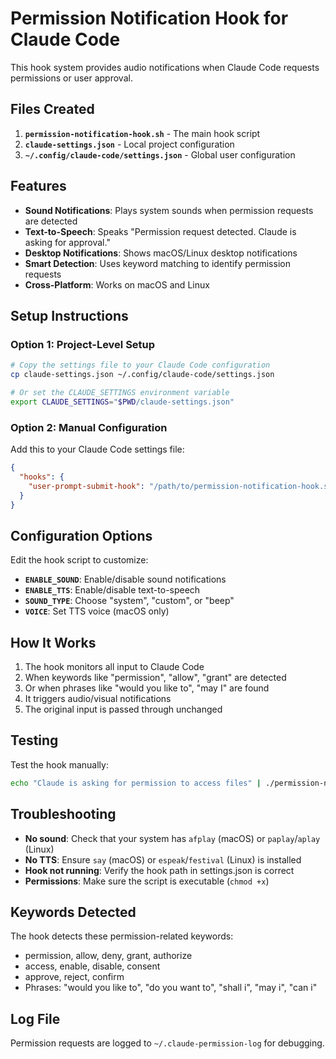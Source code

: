 # Permission Notification Hook for Claude Code

This hook system provides audio notifications when Claude Code requests permissions or user approval.

## Files Created

1. **`permission-notification-hook.sh`** - The main hook script
2. **`claude-settings.json`** - Local project configuration 
3. **`~/.config/claude-code/settings.json`** - Global user configuration

## Features

- **Sound Notifications**: Plays system sounds when permission requests are detected
- **Text-to-Speech**: Speaks "Permission request detected. Claude is asking for approval."
- **Desktop Notifications**: Shows macOS/Linux desktop notifications
- **Smart Detection**: Uses keyword matching to identify permission requests
- **Cross-Platform**: Works on macOS and Linux

## Setup Instructions

### Option 1: Project-Level Setup
```bash
# Copy the settings file to your Claude Code configuration
cp claude-settings.json ~/.config/claude-code/settings.json

# Or set the CLAUDE_SETTINGS environment variable
export CLAUDE_SETTINGS="$PWD/claude-settings.json"
```

### Option 2: Manual Configuration
Add this to your Claude Code settings file:
```json
{
  "hooks": {
    "user-prompt-submit-hook": "/path/to/permission-notification-hook.sh"
  }
}
```

## Configuration Options

Edit the hook script to customize:

- **`ENABLE_SOUND`**: Enable/disable sound notifications
- **`ENABLE_TTS`**: Enable/disable text-to-speech
- **`SOUND_TYPE`**: Choose "system", "custom", or "beep"
- **`VOICE`**: Set TTS voice (macOS only)

## How It Works

1. The hook monitors all input to Claude Code
2. When keywords like "permission", "allow", "grant" are detected
3. Or when phrases like "would you like to", "may I" are found
4. It triggers audio/visual notifications
5. The original input is passed through unchanged

## Testing

Test the hook manually:
```bash
echo "Claude is asking for permission to access files" | ./permission-notification-hook.sh
```

## Troubleshooting

- **No sound**: Check that your system has `afplay` (macOS) or `paplay`/`aplay` (Linux)
- **No TTS**: Ensure `say` (macOS) or `espeak`/`festival` (Linux) is installed
- **Hook not running**: Verify the hook path in settings.json is correct
- **Permissions**: Make sure the script is executable (`chmod +x`)

## Keywords Detected

The hook detects these permission-related keywords:
- permission, allow, deny, grant, authorize
- access, enable, disable, consent
- approve, reject, confirm
- Phrases: "would you like to", "do you want to", "shall i", "may i", "can i"

## Log File

Permission requests are logged to `~/.claude-permission-log` for debugging.